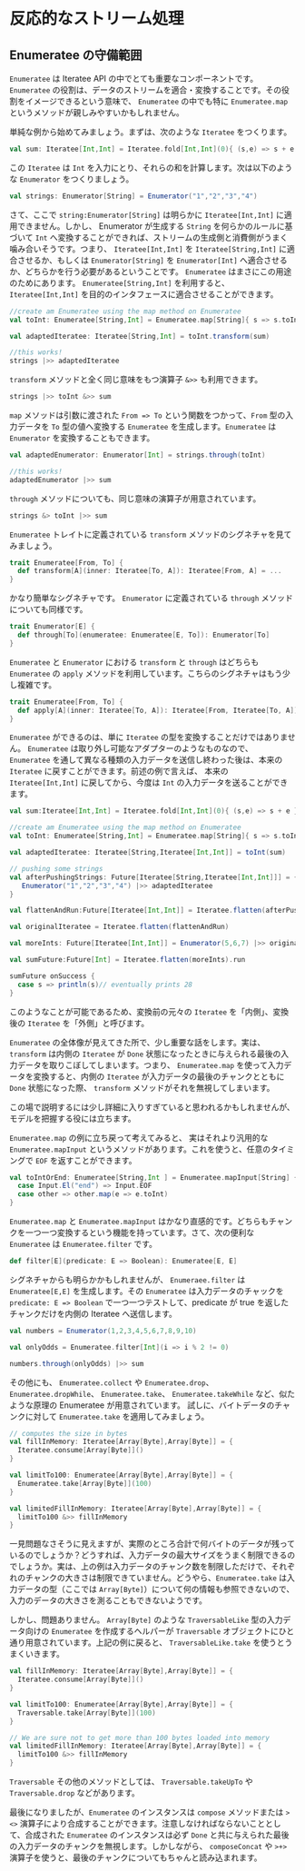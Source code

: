 <!--- Copyright (C) 2009-2015 Typesafe Inc. <http://www.typesafe.com> -->
<!--
# Handling data streams reactively
-->
# 反応的なストリーム処理

<!--
## The realm of Enumeratees
-->
## Enumeratee の守備範囲

<!--
‘Enumeratee’ is a very important component in the iteratees API. It provides a way to adapt and transform streams of data. An `Enumeratee` that might sound familiar is the `Enumeratee.map`.
-->
`Enumeratee` は Iteratee API の中でとても重要なコンポーネントです。`Enumeratee` の役割は、データのストリームを適合・変換することです。その役割をイメージできるという意味で、 `Enumeratee` の中でも特に `Enumeratee.map` というメソッドが親しみやすいかもしれません。

<!--
Starting with a simple problem, consider the following `Iteratee`:
-->
単純な例から始めてみましょう。まずは、次のような `Iteratee` をつくります。

```scala
val sum: Iteratee[Int,Int] = Iteratee.fold[Int,Int](0){ (s,e) => s + e }
```

<!--
This `Iteratee` takes `Int` objects as input and computes their sum. Now if we have an `Enumerator` like the following:
-->
この `Iteratee` は `Int` を入力にとり、それらの和を計算します。次は以下のような `Enumerator` をつくりましょう。

```scala
val strings: Enumerator[String] = Enumerator("1","2","3","4")
```

<!--
Then obviously we can not apply the `strings:Enumerator[String]` to an `Iteratee[Int,Int]`. What we need is transform each `String` to the corresponding `Int` so that the source and the consumer can be fit together. This means we either have to adapt the `Iteratee[Int,Int]` to be `Iteratee[String,Int]`, or adapt the `Enumerator[String]` to be rather an `Enumerator[Int]`.
An `Enumeratee` is the right tool for doing that. We can create an `Enumeratee[String,Int]` and adapt our `Iteratee[Int,Int]` using it:
-->
さて、ここで `string:Enumerator[String]` は明らかに `Iteratee[Int,Int]` に適用できません。しかし、 Enumerator が生成する `String` を何らかのルールに基づいて `Int` へ変換することができれば、ストリームの生成側と消費側がうまく噛み合いそうです。つまり、 `Iteratee[Int,Int]` を `Iteratee[String,Int]` に適合させるか、もしくは `Enumerator[String]` を `Enumerator[Int]` へ適合させるか、どちらかを行う必要があるということです。
`Enumeratee` はまさにこの用途のためにあります。 `Enumeratee[String,Int]` を利用すると、 `Iteratee[Int,Int]` を目的のインタフェースに適合させることができます。

```scala
//create am Enumeratee using the map method on Enumeratee
val toInt: Enumeratee[String,Int] = Enumeratee.map[String]{ s => s.toInt } 

val adaptedIteratee: Iteratee[String,Int] = toInt.transform(sum)

//this works!
strings |>> adaptedIteratee
```
<!--
There is a symbolic alternative to the `transform` method, `&>>` which we can use in our previous example:
-->
`transform` メソッドと全く同じ意味をもつ演算子 `&>>` も利用できます。

```scala
strings |>> toInt &>> sum 
```

<!--
The `map` method will create an 'Enumeratee' that uses a provided `From => To` function to map the input from the `From` type to the `To` type. We can also adapt the `Enumerator`:
-->
`map` メソッドは引数に渡された `From => To` という関数をつかって、`From` 型の入力データを `To` 型の値へ変換する `Enumeratee` を生成します。`Enumeratee` は `Enumerator` を変換することもできます。

```scala
val adaptedEnumerator: Enumerator[Int] = strings.through(toInt)

//this works!
adaptedEnumerator |>> sum
```

<!--
Here too, we can use a symbolic version of the `through` method:
-->
`through` メソッドについても、同じ意味の演算子が用意されています。

```scala
strings &> toInt |>> sum
```

<!--
Let’s have a look at the `transform` signature defined in the `Enumeratee` trait:
-->
`Enumeratee` トレイトに定義されている `transform` メソッドのシグネチャを見てみましょう。

```scala
trait Enumeratee[From, To] {
  def transform[A](inner: Iteratee[To, A]): Iteratee[From, A] = ...
}
```

<!--
This is a fairly simple signature, and is the same for `through` defined on an `Enumerator` :
-->
かなり簡単なシグネチャです。 `Enumerator` に定義されている `through` メソッドについても同様です。

```scala
trait Enumerator[E] {
  def through[To](enumeratee: Enumeratee[E, To]): Enumerator[To] 
}
```

<!--
The `transform` and `through` methods on an `Enumeratee` and `Enumerator`, respectively, both use the `apply` method on `Enumeratee`, which has a slightly more sophisticated signature:
-->
`Enumeratee` と `Enumerator` における `transform` と `through` はどちらも `Enumeratee` の `apply` メソッドを利用しています。こちらのシグネチャはもう少し複雑です。

```scala
trait Enumeratee[From, To] {
  def apply[A](inner: Iteratee[To, A]): Iteratee[From, Iteratee[To, A]] = ...
}
```

<!--
Indeed, an `Enumeratee` is more powerful than just transforming an `Iteratee` type. It really acts like an adapter in that you can get back your original `Iteratee` after pushing some different input through an `Enumeratee`. So in the previous example, we can get back the original `Iteratee[Int,Int]` to continue pushing some `Int` objects in:
-->
`Enumeratee` ができるのは、単に `Iteratee` の型を変換することだけではありません。 `Enumeratee` は取り外し可能なアダプターのようなものなので、 `Enumeratee` を通して異なる種類の入力データを送信し終わった後は、本来の `Iteratee` に戻すことができます。前述の例で言えば、 本来の `Iteratee[Int,Int]` に戻してから、今度は `Int` の入力データを送ることができます。

```scala
val sum:Iteratee[Int,Int] = Iteratee.fold[Int,Int](0){ (s,e) => s + e }

//create am Enumeratee using the map method on Enumeratee
val toInt: Enumeratee[String,Int] = Enumeratee.map[String]{ s => s.toInt } 

val adaptedIteratee: Iteratee[String,Iteratee[Int,Int]] = toInt(sum)

// pushing some strings
val afterPushingStrings: Future[Iteratee[String,Iteratee[Int,Int]]] = {
   Enumerator("1","2","3","4") |>> adaptedIteratee
}

val flattenAndRun:Future[Iteratee[Int,Int]] = Iteratee.flatten(afterPushingStrings).run

val originalIteratee = Iteratee.flatten(flattenAndRun)

val moreInts: Future[Iteratee[Int,Int]] = Enumerator(5,6,7) |>> originalIteratee

val sumFuture:Future[Int] = Iteratee.flatten(moreInts).run

sumFuture onSuccess {
  case s => println(s)// eventually prints 28 
} 
```

<!--
That’s why we call the adapted (original) `Iteratee` ‘inner’ and the resulting `Iteratee` ‘outer’.
-->
このようなことが可能であるため、変換前の元々の `Iteratee` を「内側」、変換後の `Iteratee` を「外側」と呼びます。

<!--
Now that the `Enumeratee` picture is clear, it is important to know that `transform` drops the left input of the inner `Iteratee` when it is `Done`. This means that if we use `Enumeratee.map` to transform input, if the inner `Iteratee` is `Done` with some left transformed input, the `transform` method will just ignore it.
-->
`Enumeratee` の全体像が見えてきた所で、少し重要な話をします。実は、 `transform` は内側の `Iteratee` が `Done` 状態になったときに与えられる最後の入力データを取りこぼしてしまいます。つまり、 `Enumeratee.map` を使って入力データを変換すると、内側の `Iteratee` が入力データの最後のチャンクとともに `Done` 状態になった際、 `transform` メソッドがそれを無視してしまいます。

<!--
That might have seemed like a bit too much detail, but it is useful for grasping the model.
-->
この場で説明するには少し詳細に入りすぎていると思われるかもしれませんが、モデルを把握する役には立ちます。

<!--
Back to our example on `Enumeratee.map`, there is a more general method `Enumeratee.mapInput` which, for example, gives the opportunity to return an `EOF` on some signal:
-->
`Enumeratee.map` の例に立ち戻って考えてみると、 実はそれより汎用的な `Enumeratee.mapInput` というメソッドがあります。これを使うと、任意のタイミングで `EOF` を返すことができます。

```scala
val toIntOrEnd: Enumeratee[String,Int ] = Enumeratee.mapInput[String] {
  case Input.El("end") => Input.EOF
  case other => other.map(e => e.toInt)
}
```

<!--
`Enumeratee.map` and `Enumeratee.mapInput` are pretty straightforward, they operate on a per chunk basis and they convert them. Another useful `Enumeratee` is the `Enumeratee.filter` :
-->
`Enumeratee.map` と `Enumeratee.mapInput` はかなり直感的です。どちらもチャンクを一つ一つ変換するという機能を持っています。さて、次の便利な `Enumeratee` は `Enumeratee.filter` です。

```scala
def filter[E](predicate: E => Boolean): Enumeratee[E, E]
```

<!--
The signature is pretty obvious, `Enumeratee.filter` creates an `Enumeratee[E,E]` and it will test each chunk of input using the provided `predicate: E => Boolean` and it passes it along to the inner (adapted) iteratee if it statisfies the predicate:
-->
シグネチャからも明らかかもしれませんが、 `Enumeraee.filter` は `Enumeratee[E,E]` を生成します。その `Enumeratee` は入力データのチャックを `predicate: E => Boolean` で一つ一つテストして、predicate が true を返したチャンクだけを内側の Iteratee へ送信します。

```scala
val numbers = Enumerator(1,2,3,4,5,6,7,8,9,10)

val onlyOdds = Enumeratee.filter[Int](i => i % 2 != 0)

numbers.through(onlyOdds) |>> sum
```

<!--
There are methods, such as `Enumeratee.collect`, `Enumeratee.drop`, `Enumeratee.dropWhile`, `Enumeratee.take`, `Enumeratee.takeWhile`, which work on the same principle.
Let try to use the `Enumeratee.take` on an Input of chunks of bytes:
-->
その他にも、 `Enumeratee.collect` や `Enumeratee.drop`、 `Enumeratee.dropWhile`、 `Enumeratee.take`、 `Enumeratee.takeWhile` など、似たような原理の Enumeratee が用意されています。
試しに、バイトデータのチャンクに対して `Enumeratee.take` を適用してみましょう。

```scala
// computes the size in bytes
val fillInMemory: Iteratee[Array[Byte],Array[Byte]] = {
  Iteratee.consume[Array[Byte]]()
}

val limitTo100: Enumeratee[Array[Byte],Array[Byte]] = {
  Enumeratee.take[Array[Byte]](100)
}

val limitedFillInMemory: Iteratee[Array[Byte],Array[Byte]] = {
  limitTo100 &>> fillInMemory
}
```

<!--
It looks good, but how many bytes are we taking? What would ideally limit the size, in bytes, of loaded input. What we do above is to limit the number of chunks instead, whatever the size of each chunk is. It seems that the `Enumeratee.take` is not enough here since it has no information about the type of input (in our case an `Array[Byte]`) and this is why it can’t count what’s inside.
-->
一見問題なさそうに見えますが、実際のところ合計で何バイトのデータが残っているのでしょうか？どうすれば、入力データの最大サイズをうまく制限できるのでしょうか。実は、上の例は入力データのチャンク数を制限しただけで、それぞれのチャンクの大きさは制限できていません。どうやら、`Enumeratee.take` は入力データの型（ここでは `Array[Byte]`）について何の情報も参照できないので、入力のデータの大きさを測ることもできないようです。

<!--
Luckily there is a `Traversable` object that offers a set of methods for creating `Enumeratee` instances for Input types that are `TraversableLike`. An `Array[Byte]` is `TraversableLike` and so we can use`Traversable.take`:
-->
しかし、問題ありません。 `Array[Byte]` のような `TraversableLike` 型の入力データ向けの `Enumeratee` を作成するヘルパーが `Traversable` オブジェクトにひと通り用意されています。上記の例に戻ると、 `TraversableLike.take` を使うとうまくいきます。

```scala
val fillInMemory: Iteratee[Array[Byte],Array[Byte]] = {
  Iteratee.consume[Array[Byte]]()
}

val limitTo100: Enumeratee[Array[Byte],Array[Byte]] = {
  Traversable.take[Array[Byte]](100)
}

// We are sure not to get more than 100 bytes loaded into memory
val limitedFillInMemory: Iteratee[Array[Byte],Array[Byte]] = {
  limitTo100 &>> fillInMemory
}
```

<!--
Other `Traversable` methods exist including `Traversable.takeUpTo`, `Traversable.drop`.
-->
`Traversable` その他のメソッドとしては、 `Traversable.takeUpTo` や `Traversable.drop` などがあります。

<!--
Finally, you can compose different `Enumeratee` instances using the `compose` method, which has the symbolic equivalent `><>`. Note that any left input on the `Done` of the composed `Enumeratee` instances will be dropped. However, if you use `composeConcat` aliased `>+>`, any left input will be concatenated. 
-->
最後になりましたが、`Enumeratee` のインスタンスは `compose` メソッドまたは `><>` 演算子により合成することができます。注意しなければならないこととして、合成された `Enumeratee` のインスタンスは必ず `Done` と共に与えられた最後の入力データのチャンクを無視します。しかしながら、 `composeConcat` や `>+>` 演算子を使うと、最後のチャンクについてもちゃんと読み込まれます。
